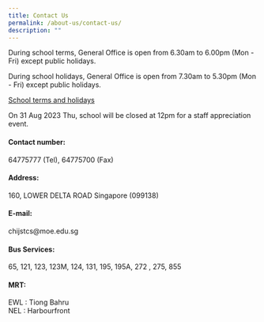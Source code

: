 ```yaml
---
title: Contact Us
permalink: /about-us/contact-us/
description: ""
---
```

<p>During school terms, General Office is open from 6.30am to 6.00pm (Mon - Fri) except public holidays.

During school holidays, General Office is open from 7.30am to 5.30pm (Mon - Fri) except public holidays.

[School terms and holidays](https://www.moe.gov.sg/calendar)

On 31 Aug 2023 Thu, school will be closed at 12pm for a staff appreciation event.
</p>
<h4><strong>Contact number:&nbsp;</strong></h4>
<p>64775777 (Tel), 64775700 (Fax)</p>
<h4><strong>Address:</strong></h4>
<p>160, LOWER DELTA ROAD Singapore (099138)&nbsp;</p>
<h4><strong>E-mail:</strong></h4>
<p>chijstcs@moe.edu.sg&nbsp;</p>
<h4><strong>Bus Services:</strong></h4>
<p>65, 121,&nbsp;123, 123M, 124, 131, 195, 195A, 272 , 275, 855</p>
<h4><strong>MRT:</strong></h4>
<p>EWL : Tiong Bahru<br>NEL : Harbourfront</p>